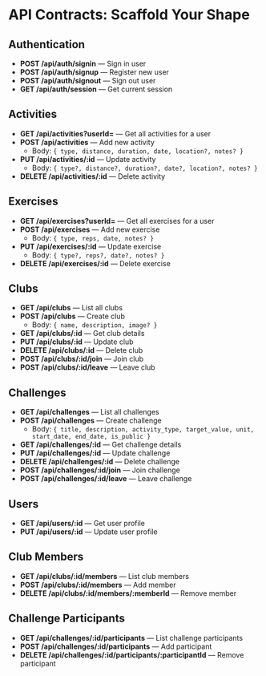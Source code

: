 # API Contracts: Scaffold Your Shape

## Authentication
- **POST /api/auth/signin** — Sign in user
- **POST /api/auth/signup** — Register new user
- **POST /api/auth/signout** — Sign out user
- **GET /api/auth/session** — Get current session

## Activities
- **GET /api/activities?userId=** — Get all activities for a user
- **POST /api/activities** — Add new activity
  - Body: `{ type, distance, duration, date, location?, notes? }`
- **PUT /api/activities/:id** — Update activity
  - Body: `{ type?, distance?, duration?, date?, location?, notes? }`
- **DELETE /api/activities/:id** — Delete activity

## Exercises
- **GET /api/exercises?userId=** — Get all exercises for a user
- **POST /api/exercises** — Add new exercise
  - Body: `{ type, reps, date, notes? }`
- **PUT /api/exercises/:id** — Update exercise
  - Body: `{ type?, reps?, date?, notes? }`
- **DELETE /api/exercises/:id** — Delete exercise

## Clubs
- **GET /api/clubs** — List all clubs
- **POST /api/clubs** — Create club
  - Body: `{ name, description, image? }`
- **GET /api/clubs/:id** — Get club details
- **PUT /api/clubs/:id** — Update club
- **DELETE /api/clubs/:id** — Delete club
- **POST /api/clubs/:id/join** — Join club
- **POST /api/clubs/:id/leave** — Leave club

## Challenges
- **GET /api/challenges** — List all challenges
- **POST /api/challenges** — Create challenge
  - Body: `{ title, description, activity_type, target_value, unit, start_date, end_date, is_public }`
- **GET /api/challenges/:id** — Get challenge details
- **PUT /api/challenges/:id** — Update challenge
- **DELETE /api/challenges/:id** — Delete challenge
- **POST /api/challenges/:id/join** — Join challenge
- **POST /api/challenges/:id/leave** — Leave challenge

## Users
- **GET /api/users/:id** — Get user profile
- **PUT /api/users/:id** — Update user profile

## Club Members
- **GET /api/clubs/:id/members** — List club members
- **POST /api/clubs/:id/members** — Add member
- **DELETE /api/clubs/:id/members/:memberId** — Remove member

## Challenge Participants
- **GET /api/challenges/:id/participants** — List challenge participants
- **POST /api/challenges/:id/participants** — Add participant
- **DELETE /api/challenges/:id/participants/:participantId** — Remove participant
